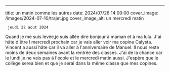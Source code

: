 ---
title: un matin comme les autres
date: 2024/07/26 14:00:00
cover_image: /images/2024-07-10/trajet.jpg
cover_image_alt: un mercredi matin

     jeudi 22 aout 2024 
Quand je me suis levée,je suis allée dire bonjour à maman  et à ma lulu.
J'ai hâte d'être l mercredi prochain car je vais aller voir ma copine Calysta.
Vincent a aussi hâte car il va aller à l'anniversaire de Manuel.
Il nous reste moins de deux semaines avant la rentrée des classes.
J'ai de la chance car le lundi je ne vais pas à l'école et le mercredi matin aussi.
J'espère  que le collège serea bien et que je serai dans la même classe que mes copines.